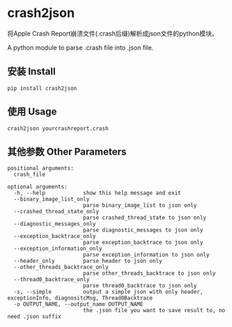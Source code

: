 # crash2json
将Apple Crash Report崩溃文件(.crash后缀)解析成json文件的python模块。

A python module to parse .crash file into .json file.

## 安装 Install
```
pip install crash2json
```

## 使用 Usage
```
crash2json yourcrashreport.crash
```

## 其他参数 Other Parameters
```
positional arguments:
  crash_file

optional arguments:
  -h, --help            show this help message and exit
  --binary_image_list_only
                        parse binary_image_list to json only
  --crashed_thread_state_only
                        parse crashed_thread_state to json only
  --diagnostic_messages_only
                        parse diagnostic_messages to json only
  --exception_backtrace_only
                        parse exception_backtrace to json only
  --exception_information_only
                        parse exception_information to json only
  --header_only         parse header to json only
  --other_threads_backtrace_only
                        parse other_threads_backtrace to json only
  --thread0_backtrace_only
                        parse thread0_backtrace to json only
  -s, --simple          output a simple json with only header, exceptionInfo, diagnositcMsg, Thread0Backtrace
  -o OUTPUT_NAME, --output_name OUTPUT_NAME
                        the .json file you want to save result to, no need .json suffix

```
